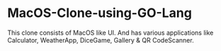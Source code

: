 # MacOS-Clone-using-GO-Lang
This clone consists of MacOS like UI. And has various applications like Calculator, WeatherApp, DiceGame, Gallery &amp; QR CodeScanner.
